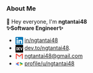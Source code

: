 <!-- 
## Hi there 👋
-->

<!--
**ngtantai48/ngtantai48** is a ✨ _special_ ✨ repository because its `README.md` (this file) appears on your GitHub profile.

Here are some ideas to get you started:

- 🔭 I’m currently working on ...
- 🌱 I’m currently learning ...
- 👯 I’m looking to collaborate on ...
- 🤔 I’m looking for help with ...
- 💬 Ask me about ...
- 📫 How to reach me: ...
- 😄 Pronouns: ...
- ⚡ Fun fact: ...
-->

### About Me
👋 Hey everyone, I'm <b>ngtantai48</b> <br>
<b>✨Software Engineer✨</b>

- <img align="center" src="./images/icon/linkedin.png" title = "LinkedIn" alt="" height="20" /> [in/ngtantai48](https://www.linkedin.com/in/ngtantai48/) 
- <img align="center" src="./images/icon/devto.png" title = "Dev.to" alt="" height="20" /> [dev.to/ngtantai48](https://dev.to/ngtantai48).
- <img align="center" src="./images/icon/mail.webp" title = "Gmail" alt="" height="20" /> ngtantai48@gmail.com
- <img align="center" src="./images/icon/gg.png" title = "Google Developer" alt="" width="20" /> [profile/u/ngtantai48](https://developers.google.com/profile/u/ngtantai48)
